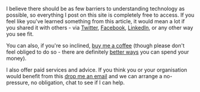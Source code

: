I believe there should be as few barriers to understanding technology as possible, so everything I post on this site is completely free to access. If you feel like you've learned something from this article, it would mean a lot if you shared it with others - via [Twitter](https://twitter.com/intent/tweet?url={{site.url|url_encode}}{{page.url|url_encode}}&text=Check+this+out+from+&#64;willchurchill&hashtags=technology,webdev), [Facebook](https://www.facebook.com/sharer.php?u={{site.url|url_encode}}{{page.url|url_encode}}), [LinkedIn](https://www.linkedin.com/shareArticle?url={{site.url|url_encode}}{{page.url|url_encode}}&source=Will-Churchill), or any other way you see fit.

You can also, if you're so inclined, [buy me a coffee](https://www.buymeacoffee.com/willchurchill) (though please don't feel obliged to do so - there are definitely [better ways](https://actions.tommys.org/a/tommys-change) you can spend your money).

I also offer paid services and advice. If you think you or your organisation would benefit from this [drop me an email](mailto:will@willrc.co.uk) and we can arrange a no-pressure, no obligation, chat to see if I can help.